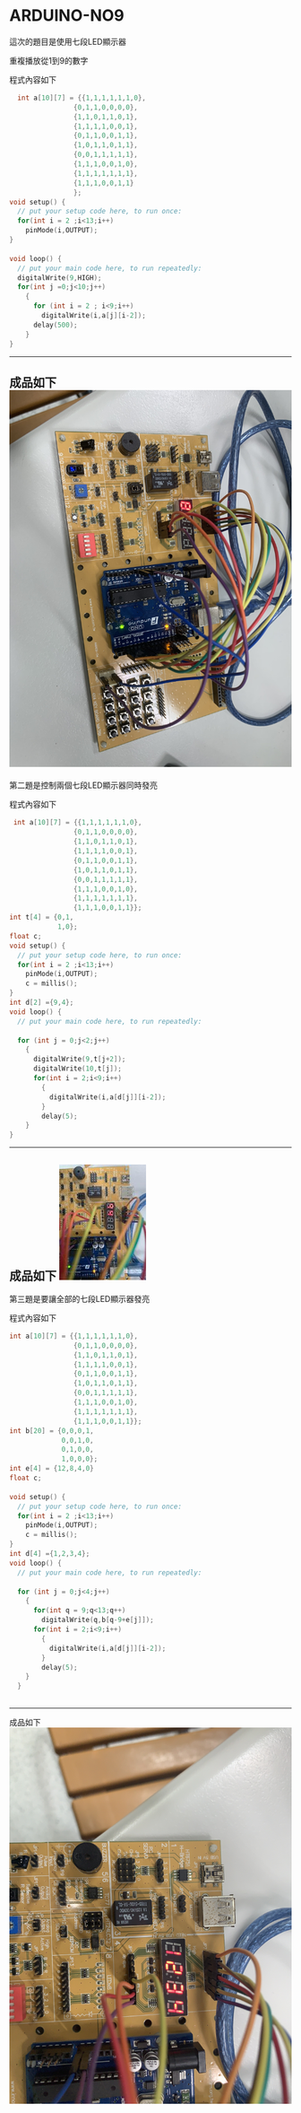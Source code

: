 # ARDUINO-NO9
這次的題目是使用七段LED顯示器<p>
重複播放從1到9的數字<p>
程式內容如下<p>
``` C++
  int a[10][7] = {{1,1,1,1,1,1,0},
                {0,1,1,0,0,0,0},
                {1,1,0,1,1,0,1},
                {1,1,1,1,0,0,1},
                {0,1,1,0,0,1,1},
                {1,0,1,1,0,1,1},
                {0,0,1,1,1,1,1},
                {1,1,1,0,0,1,0},
                {1,1,1,1,1,1,1},
                {1,1,1,0,0,1,1}
                };
void setup() {
  // put your setup code here, to run once:
  for(int i = 2 ;i<13;i++)
    pinMode(i,OUTPUT);
}

void loop() {
  // put your main code here, to run repeatedly:
  digitalWrite(9,HIGH);
  for(int j =0;j<10;j++)
    { 
      for (int i = 2 ; i<9;i++)
        digitalWrite(i,a[j][i-2]);
      delay(500);
    }
}
```

----------------------
成品如下
![image](https://github.com/qasx920624/ARDUINO-NO9/blob/main/627E1CB5-1A03-4A92-8330-493A94DB3110.jpeg)
-----------------------
第二題是控制兩個七段LED顯示器同時發亮<p>
程式內容如下<p>
``` c++
 int a[10][7] = {{1,1,1,1,1,1,0},
                {0,1,1,0,0,0,0},
                {1,1,0,1,1,0,1},
                {1,1,1,1,0,0,1},
                {0,1,1,0,0,1,1},
                {1,0,1,1,0,1,1},
                {0,0,1,1,1,1,1},
                {1,1,1,0,0,1,0},
                {1,1,1,1,1,1,1},
                {1,1,1,0,0,1,1}};              
int t[4] = {0,1,
            1,0};
float c;
void setup() {
  // put your setup code here, to run once:
  for(int i = 2 ;i<13;i++)
    pinMode(i,OUTPUT);
    c = millis();
}
int d[2] ={9,4};
void loop() {
  // put your main code here, to run repeatedly:

  for (int j = 0;j<2;j++)
    {
      digitalWrite(9,t[j+2]);   
      digitalWrite(10,t[j]);  
      for(int i = 2;i<9;i++)
        {
          digitalWrite(i,a[d[j]][i-2]);
        }
        delay(5);
    }
}

```
--------------
成品如下
![image](https://github.com/qasx920624/ARDUINO-NO9/blob/main/156112143_265898575015081_7421873842532701171_n.jpg)
--------------
第三題是要讓全部的七段LED顯示器發亮<p>
程式內容如下
```c++
int a[10][7] = {{1,1,1,1,1,1,0},
                {0,1,1,0,0,0,0},
                {1,1,0,1,1,0,1},
                {1,1,1,1,0,0,1},
                {0,1,1,0,0,1,1},
                {1,0,1,1,0,1,1},
                {0,0,1,1,1,1,1},
                {1,1,1,0,0,1,0},
                {1,1,1,1,1,1,1},
                {1,1,1,0,0,1,1}};
int b[20] = {0,0,0,1,
             0,0,1,0,
             0,1,0,0,
             1,0,0,0};
int e[4] = {12,8,4,0}
float c;

void setup() {
  // put your setup code here, to run once:
  for(int i = 2 ;i<13;i++)
    pinMode(i,OUTPUT);
    c = millis();
}
int d[4] ={1,2,3,4};
void loop() {
  // put your main code here, to run repeatedly:

  for (int j = 0;j<4;j++)
    {
      for(int q = 9;q<13;q++)
        digitalWrite(q,b[q-9+e[j]]);
      for(int i = 2;i<9;i++)
        {
          digitalWrite(i,a[d[j]][i-2]);
        }
        delay(5);
    }
  }
  
  ```
  --------
  成品如下
  ![image](https://github.com/qasx920624/ARDUINO-NO9/blob/main/522843E5-DFC5-49C8-A8D5-F9A0256902AA.jpeg)
